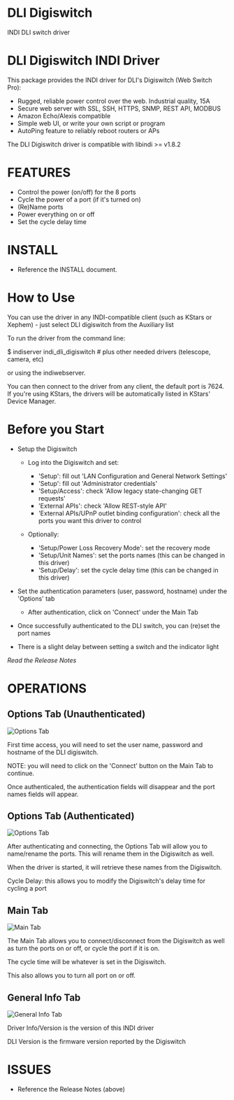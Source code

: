 # DLI Digiswitch
INDI DLI switch driver

DLI Digiswitch INDI Driver
=========================================
This package provides the INDI driver for DLI's Digiswitch (Web Switch Pro):
- Rugged, reliable power control over the web. Industrial quality, 15A
- Secure web server with SSL, SSH, HTTPS, SNMP, REST API, MODBUS
- Amazon Echo/Alexis compatible
- Simple web UI, or write your own script or program
- AutoPing feature to reliably reboot routers or APs 

The DLI Digiswitch driver is compatible with libindi >= v1.8.2

FEATURES
========
- Control the power (on/off) for the 8 ports
- Cycle the power of a port (if it's turned on)
- (Re)Name ports
- Power everything on or off
- Set the cycle delay time

INSTALL
=======
- Reference the INSTALL document.

How to Use
==========

You can use the driver in any INDI-compatible client (such as KStars or Xephem) - just select 
DLI digiswitch from the Auxiliary list

To run the driver from the command line:

$ indiserver indi_dli_digiswitch # plus other needed drivers (telescope, camera, etc)

or using the indiwebserver.

You can then connect to the driver from any client, the default port is 7624.
If you're using KStars, the drivers will be automatically listed in KStars' Device Manager.

Before you Start
================

- Setup the Digiswitch

  - Log into the Digiswitch and set:
    - 'Setup': fill out 'LAN Configuration and General Network Settings'
    - 'Setup': fill out 'Administrator credentials'
    - 'Setup/Access':  check 'Allow legacy state-changing GET requests'
    - 'External APIs': check 'Allow REST-style API'
    - 'External APIs/UPnP outlet binding configuration': check all the ports you want this driver to control

  - Optionally:
    - 'Setup/Power Loss Recovery Mode': set the recovery mode
    - 'Setup/Unit Names': set the ports names (this can be changed in this driver)
    - 'Setup/Delay': set the cycle delay time (this can be changed in this driver)

- Set the authentication parameters (user, password, hostname) under the 'Options' tab
  - After authentication, click on 'Connect' under the Main Tab
- Once successfully authenticated to the DLI switch, you can (re)set the port names
- There is a slight delay between setting a switch and the indicator light

*Read the Release Notes*

OPERATIONS
==========

Options Tab (Unauthenticated)
-----------

![Options Tab](Assets/OptionsTab-initial.jpeg)

First time access, you will need to set the user name, password and hostname of the DLI digiswitch.  

NOTE: you will need to click on the 'Connect' button on the Main Tab to continue.

Once authenticaled, the authentication fields will disappear and the port names fields will appear.


Options Tab (Authenticated)
-----------

![Options Tab](Assets/OptionsTab-authenticated.jpeg)

After authenticating and connecting, the Options Tab will allow you to name/rename the ports.  This will rename them in the Digiswitch as well.

When the driver is started, it will retrieve these names from the Digiswitch.

Cycle Delay: this allows you to modify the Digiswitch's delay time for cycling a port


Main Tab
--------

![Main Tab](Assets/MainTab.jpeg)

The Main Tab allows you to connect/disconnect from the Digiswitch as well as turn the ports on or off, or cycle the port if it is on.

The cycle time will be whatever is set in the Digiswitch.

This also allows you to turn all port on or off.

General Info Tab
----------------

![General Info Tab](Assets/GeneralInfoTab.jpeg)

Driver Info/Version is the version of this INDI driver

DLI Version is the firmware version reported by the Digiswitch


ISSUES
============
- Reference the Release Notes (above)




